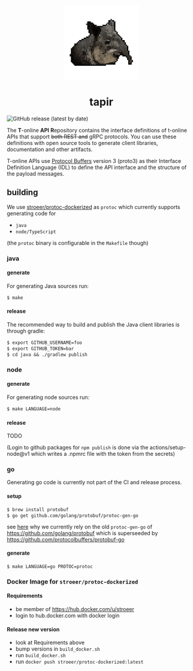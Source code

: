 <div align="center">
  <img src="doku/tapir.png" height="200" alt="tapir"/>
   <h1>tapir</h1>
</div>

![GitHub release (latest by date)](https://img.shields.io/github/v/release/stroeer/tapir?style=flat-square)

The **T**-online **API** **R**epository contains the interface definitions of t-online APIs that support ~~both REST and~~ gRPC protocols. You can use these definitions with open source tools to generate client libraries, documentation and other artifacts.

T-online APIs use [Protocol Buffers](https://github.com/google/protobuf) version 3 (proto3) as their Interface Definition Language (IDL) to define the API interface and the structure of the payload messages.

## building

We use [stroeer/protoc-dockerized](https://hub.docker.com/repository/docker/stroeer/protoc-dockerized) as `protoc` which currently supports generating code for

- `java`
- `node/TypeScript`

(the `protoc` binary is configurable in the `Makefile` though)

### java

#### generate

For generating Java sources run:

```bash
$ make
```

#### release

The recommended way to build and publish the Java client libraries is through gradle:

```shell script
$ export GITHUB_USERNAME=foo
$ export GITHUB_TOKEN=bar
$ cd java && ./gradlew publish
```

### node

#### generate

For generating node sources run:

```bash
$ make LANGUAGE=node
```

#### release

TODO

(Login to github packages for `npm publish` is done via the actions/setup-node@v1 which writes a .npmrc file with the token from the secrets)

### go

Generating go code is currently not part of the CI and release process.

#### setup

```shell script
$ brew install protobuf
$ go get github.com/golang/protobuf/protoc-gen-go
```

see [here](https://github.com/protocolbuffers/protobuf-go/releases/tag/v1.20.0#v1.20-grpc-support)
why we currently rely on the old `protoc-gen-go` of https://github.com/golang/protobuf which is superseeded by https://github.com/protocolbuffers/protobuf-go

#### generate

```shell script
$ make LANGUAGE=go PROTOC=protoc
```

### Docker Image for `stroeer/protoc-dockerized`

#### Requirements
- be member of https://hub.docker.com/u/stroeer
- login to hub.docker.com with docker login

#### Release new version
- look at Requirements above
- bump versions in `build_docker.sh`
- run `build_docker.sh`
- run `docker push stroeer/protoc-dockerized:latest`


